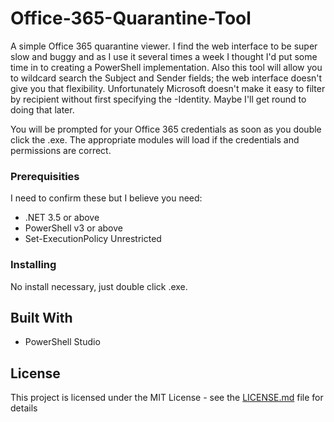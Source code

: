 # Office-365-Quarantine-Tool

A simple Office 365 quarantine viewer. I find the web interface to be super slow and buggy and as I use it several times a week I thought I'd put some time in to creating a PowerShell implementation. Also this tool will allow you to wildcard search the Subject and Sender fields; the web interface doesn't give you that flexibility.
Unfortunately Microsoft doesn't make it easy to filter by recipient without first specifying the -Identity. Maybe I'll get round to doing that later.

You will be prompted for your Office 365 credentials as soon as you double click the .exe. The appropriate modules will load if the credentials and permissions are correct.

### Prerequisities

I need to confirm these but I believe you need:

- .NET 3.5 or above
- PowerShell v3 or above
- Set-ExecutionPolicy Unrestricted

### Installing

No install necessary, just double click .exe. 

## Built With

- PowerShell Studio

## License

This project is licensed under the MIT License - see the [LICENSE.md](LICENSE.md) file for details
